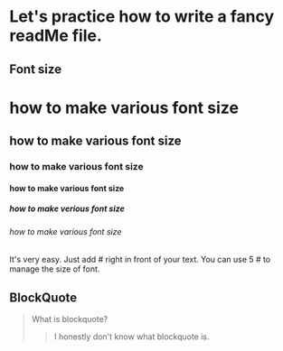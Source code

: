 Let's practice how to write a fancy readMe file.
================================================



Font size
---------
# how to make various font size
## how to make various font size
### how to make various font size
#### how to make various font size
##### how to make verious font size
###### how to make various font size

It's very easy. Just add # right in front of your text. You can use 5 # to manage the size of font. 


BlockQuote 
----------
> What is blockquote? 
>> I honestly don't know what blockquote is. 
